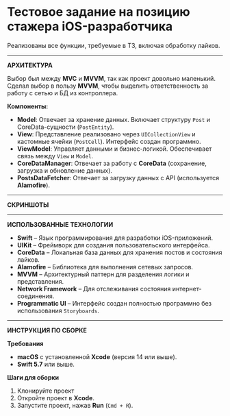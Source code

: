 # Тестовое задание на позицию стажера iOS-разработчика

Реализованы все функции, требуемые в ТЗ, включая обработку лайков.

---

**АРХИТЕКТУРА**

Выбор был между **MVC** и **MVVM**, так как проект довольно маленький.
Сделал выбор в пользу **MVVM**, чтобы выделить ответственность за работу с сетью и БД из контроллера.

**Компоненты:**
- **Model**: Отвечает за хранение данных. Включает структуру `Post` и CoreData-сущности (`PostEntity`).
- **View**: Представление реализовано через `UICollectionView` и кастомные ячейки (`PostCell`). Интерфейс создан программно.
- **ViewModel**: Управляет данными и бизнес-логикой. Обеспечивает связь между `View` и `Model`.
- **CoreDataManager**: Отвечает за работу с **CoreData** (сохранение, загрузка и обновление данных).
- **PostsDataFetcher**: Отвечает за загрузку данных с API (используется **Alamofire**).

---

**СКРИНШОТЫ**

---

**ИСПОЛЬЗОВАННЫЕ ТЕХНОЛОГИИ**

- **Swift** – Язык программирования для разработки iOS-приложений.
- **UIKit** – Фреймворк для создания пользовательского интерфейса.
- **CoreData** – Локальная база данных для хранения постов и состояния лайков.
- **Alamofire** – Библиотека для выполнения сетевых запросов.
- **MVVM** – Архитектурный паттерн для разделения логики и представления.
- **Network Framework** – Для отслеживания состояния интернет-соединения.
- **Programmatic UI** – Интерфейс создан полностью программно без использования `Storyboards`.

---

**ИНСТРУКЦИЯ ПО СБОРКЕ**

**Требования**
- **macOS** с установленной **Xcode** (версия 14 или выше).
- **Swift 5.7** или выше.

**Шаги для сборки**
1. Клонируйте проект
2. Откройте проект в **Xcode**.
3. Запустите проект, нажав **Run** (`Cmd + R`).
